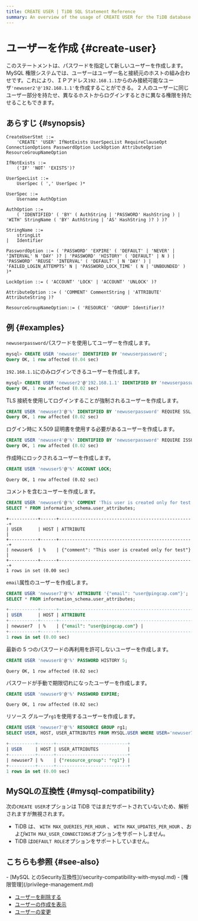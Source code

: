 ```yaml
---
title: CREATE USER | TiDB SQL Statement Reference
summary: An overview of the usage of CREATE USER for the TiDB database.
---
```


# ユーザーを作成 {#create-user}

このステートメントは、パスワードを指定して新しいユーザーを作成します。 MySQL 権限システムでは、ユーザーはユーザー名と接続元のホストの組み合わせです。これにより、ＩＰアドレス`192.168.1.1`からのみ接続可能なユーザ`'newuser2'@'192.168.1.1'`を作成することができる。 2 人のユーザーに同じユーザー部分を持たせ、異なるホストからログインするときに異なる権限を持たせることもできます。

## あらすじ {#synopsis}

```ebnf+diagram
CreateUserStmt ::=
    'CREATE' 'USER' IfNotExists UserSpecList RequireClauseOpt ConnectionOptions PasswordOption LockOption AttributeOption ResourceGroupNameOption

IfNotExists ::=
    ('IF' 'NOT' 'EXISTS')?

UserSpecList ::=
    UserSpec ( ',' UserSpec )*

UserSpec ::=
    Username AuthOption

AuthOption ::=
    ( 'IDENTIFIED' ( 'BY' ( AuthString | 'PASSWORD' HashString ) | 'WITH' StringName ( 'BY' AuthString | 'AS' HashString )? ) )?

StringName ::=
    stringLit
|   Identifier

PasswordOption ::= ( 'PASSWORD' 'EXPIRE' ( 'DEFAULT' | 'NEVER' | 'INTERVAL' N 'DAY' )? | 'PASSWORD' 'HISTORY' ( 'DEFAULT' | N ) | 'PASSWORD' 'REUSE' 'INTERVAL' ( 'DEFAULT' | N 'DAY' ) | 'FAILED_LOGIN_ATTEMPTS' N | 'PASSWORD_LOCK_TIME' ( N | 'UNBOUNDED' ) )*

LockOption ::= ( 'ACCOUNT' 'LOCK' | 'ACCOUNT' 'UNLOCK' )?

AttributeOption ::= ( 'COMMENT' CommentString | 'ATTRIBUTE' AttributeString )?

ResourceGroupNameOption::= ( 'RESOURCE' 'GROUP' Identifier)?
```

## 例 {#examples}

`newuserpassword`パスワードを使用してユーザーを作成します。

```sql
mysql> CREATE USER 'newuser' IDENTIFIED BY 'newuserpassword';
Query OK, 1 row affected (0.04 sec)
```

`192.168.1.1`にのみログインできるユーザーを作成します。

```sql
mysql> CREATE USER 'newuser2'@'192.168.1.1' IDENTIFIED BY 'newuserpassword';
Query OK, 1 row affected (0.02 sec)
```

TLS 接続を使用してログインすることが強制されるユーザーを作成します。

```sql
CREATE USER 'newuser3'@'%' IDENTIFIED BY 'newuserpassword' REQUIRE SSL;
Query OK, 1 row affected (0.02 sec)
```

ログイン時に X.509 証明書を使用する必要があるユーザーを作成します。

```sql
CREATE USER 'newuser4'@'%' IDENTIFIED BY 'newuserpassword' REQUIRE ISSUER '/C=US/ST=California/L=San Francisco/O=PingCAP';
Query OK, 1 row affected (0.02 sec)
```

作成時にロックされるユーザーを作成します。

```sql
CREATE USER 'newuser5'@'%' ACCOUNT LOCK;
```

```
Query OK, 1 row affected (0.02 sec)
```

コメントを含むユーザーを作成します。

```sql
CREATE USER 'newuser6'@'%' COMMENT 'This user is created only for test';
SELECT * FROM information_schema.user_attributes;
```

```
+-----------+------+---------------------------------------------------+
| USER      | HOST | ATTRIBUTE                                         |
+-----------+------+---------------------------------------------------+
| newuser6  | %    | {"comment": "This user is created only for test"} |
+-----------+------+---------------------------------------------------+
1 rows in set (0.00 sec)
```

`email`属性のユーザーを作成します。

```sql
CREATE USER 'newuser7'@'%' ATTRIBUTE '{"email": "user@pingcap.com"}';
SELECT * FROM information_schema.user_attributes;
```

```sql
+-----------+------+---------------------------------------------------+
| USER      | HOST | ATTRIBUTE                                         |
+-----------+------+---------------------------------------------------+
| newuser7  | %    | {"email": "user@pingcap.com"} |
+-----------+------+---------------------------------------------------+
1 rows in set (0.00 sec)
```

最新の 5 つのパスワードの再利用を許可しないユーザーを作成します。

```sql
CREATE USER 'newuser8'@'%' PASSWORD HISTORY 5;
```

```
Query OK, 1 row affected (0.02 sec)
```

パスワードが手動で期限切れになったユーザーを作成します。

```sql
CREATE USER 'newuser9'@'%' PASSWORD EXPIRE;
```

```
Query OK, 1 row affected (0.02 sec)
```

リソース グループ`rg1`を使用するユーザーを作成します。

```sql
CREATE USER 'newuser7'@'%' RESOURCE GROUP rg1;
SELECT USER, HOST, USER_ATTRIBUTES FROM MYSQL.USER WHERE USER='newuser7';
```

```sql
+----------+------+---------------------------+
| USER     | HOST | USER_ATTRIBUTES           |
+----------+------+---------------------------+
| newuser7 | %    | {"resource_group": "rg1"} |
+----------+------+---------------------------+
1 rows in set (0.00 sec)
```

## MySQLの互換性 {#mysql-compatibility}

次の`CREATE USER`オプションは TiDB ではまだサポートされていないため、解析されますが無視されます。

-   TiDB は、 `WITH MAX_QUERIES_PER_HOUR` 、 `WITH MAX_UPDATES_PER_HOUR` 、および`WITH MAX_USER_CONNECTIONS`オプションをサポートしません。
-   TiDB は`DEFAULT ROLE`オプションをサポートしていません。

## こちらも参照 {#see-also}

<CustomContent platform="tidb">
  -   [MySQL とのSecurity互換性](/security-compatibility-with-mysql.md)
  -   [権限管理](/privilege-management.md)
</CustomContent>

-   [ユーザーを削除する](/sql-statements/sql-statement-drop-user.md)
-   [ユーザーの作成を表示](/sql-statements/sql-statement-show-create-user.md)
-   [ユーザーの変更](/sql-statements/sql-statement-alter-user.md)
